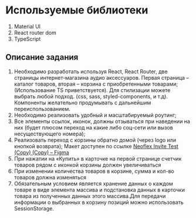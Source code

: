 # Используемые библиотеки
1. Material UI
2. React router dom
3. TypeScript

## Описание задания

1) Необходимо разработать используя React, React Router, две страницы интернет-магазина аудио аксессуаров. Первая страница – каталог товаров, вторая – корзина с приобретенными товарами; (Использование TS приветствуется). Для стилизации можете выбрать любой подход. (css, sass, styled-components, и т.д). Компоненты желательно продумывать с дальнейшим переиспользованием.
2) Необходимо реализовать удобный и масштабируемый роутинг;
3) Все элементы ссылок, иконок, должны отзываться при наведении на них (будет плюсом переход на какие либо соц-сети или вызов несуществующего номера);
4) Реализовать переход с корзины обратно домой (через logo или кнопкой возврата);
Макет доступен по ссылке [Neoflex Invite Test (Copy) (Copy) – Figma](https://www.figma.com/file/qw44OPediu3iquaSvkLtqa/Neoflex-Invite-Test-(Copy)-(Copy)?type=design&node-id=0-1&mode=design&t=WP7mxDBiy2HmvgZv-0)
5) При нажатии на «Купить» в карточке на первой странице счетчик товаров рядом с иконкой корзины должен увеличиваться
6) При изменении количества товаров в корзине, сумма и кол-во товаров должна изменяться
7) Обязательным условием является хранение данных о каждом товаре в виде элемента массива и подстановка данных в карточки товара из полученных данных этого массива.Для передачи информации о выбранных в корзину позиций можно использовать SessionStorage.
